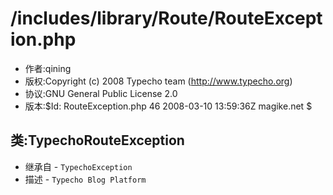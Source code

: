 # /includes/library/Route/RouteException.php #
  * 作者:qining
  * 版权:Copyright (c) 2008 Typecho team (http://www.typecho.org)
  * 协议:GNU General Public License 2.0
  * 版本:$Id: RouteException.php 46 2008-03-10 13:59:36Z magike.net $

## 类:TypechoRouteException ##
  * 继承自 - `TypechoException`
  * 描述 - `Typecho Blog Platform`